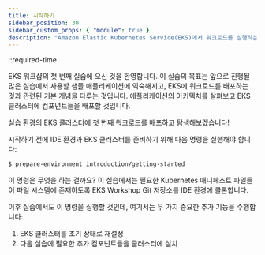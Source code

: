 ```yaml
---
title: 시작하기
sidebar_position: 30
sidebar_custom_props: { "module": true }
description: "Amazon Elastic Kubernetes Service(EKS)에서 워크로드를 실행하는 기본 사항을 학습합니다."
---
```


::required-time

EKS 워크샵의 첫 번째 실습에 오신 것을 환영합니다. 이 실습의 목표는 앞으로 진행될 많은 실습에서 사용할 샘플 애플리케이션에 익숙해지고, EKS에 워크로드를 배포하는 것과 관련된 기본 개념을 다루는 것입니다. 애플리케이션의 아키텍처를 살펴보고 EKS 클러스터에 컴포넌트들을 배포할 것입니다.

실습 환경의 EKS 클러스터에 첫 번째 워크로드를 배포하고 탐색해보겠습니다!

시작하기 전에 IDE 환경과 EKS 클러스터를 준비하기 위해 다음 명령을 실행해야 합니다:

```bash
$ prepare-environment introduction/getting-started
```

이 명령은 무엇을 하는 걸까요? 이 실습에서는 필요한 Kubernetes 매니페스트 파일들이 파일 시스템에 존재하도록 EKS Workshop Git 저장소를 IDE 환경에 클론합니다.

이후 실습에서도 이 명령을 실행할 것인데, 여기서는 두 가지 중요한 추가 기능을 수행합니다:

1. EKS 클러스터를 초기 상태로 재설정
2. 다음 실습에 필요한 추가 컴포넌트들을 클러스터에 설치